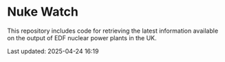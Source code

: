 # Nuke Watch

This repository includes code for retrieving the latest information available on the output of EDF nuclear power plants in the UK.

Last updated: 2025-04-24 16:19
